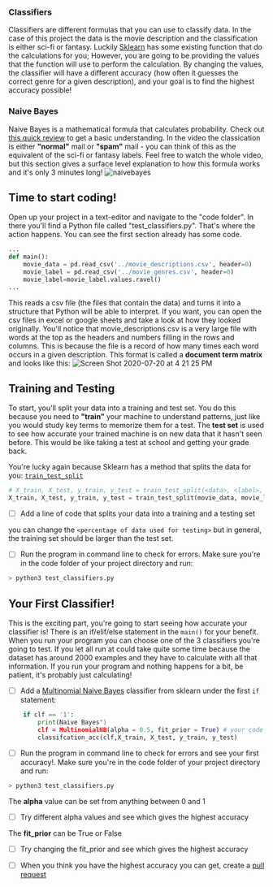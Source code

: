 ### Classifiers
Classifiers are different formulas that you can use to classify data. In the case of this project the data is the movie description and the classification is either sci-fi or fantasy. Luckily [Sklearn](https://scikit-learn.org/stable/) has some existing function that do the calculations for you; However, you are going to be providing the values that the function will use to perform the calculation. By changing the values, the classifier will have a different accuracy (how often it guesses the correct genre for a given description), and your goal is to find the highest accuracy possible!
### Naive Bayes
Naive Bayes is a mathematical formula that calculates probability. Check out [this quick review](https://www.youtube.com/embed/O2L2Uv9pdDA?start=454&end=530) to get a basic understanding. In the video the classication is either **"normal"** mail or **"spam"** mail - you can think of this as the equivalent of the sci-fi or fantasy labels. Feel free to watch the whole video, but this section gives a surface level explanation to how this formula works and it's only 3 minutes long!
![naivebayes](https://user-images.githubusercontent.com/45152371/87989535-09b5c000-ca97-11ea-8cfe-c30b6180cf84.png)

## Time to start coding!
Open up your project in a text-editor and navigate to the "code folder". In there you'll find a Python file called "test_classifiers.py". That's where the action happens. You can see the first section already has some code.
```python
...
def main():
    movie_data = pd.read_csv('../movie_descriptions.csv', header=0)
    movie_label = pd.read_csv('../movie_genres.csv', header=0)
    movie_label=movie_label.values.ravel()
...
```
This reads a csv file (the files that contain the data) and turns it into a structure that Python will be able to interpret. If you want, you can open the csv files in excel or google sheets and take a look at how they looked originally. You'll notice that movie_descriptions.csv is a very large file with words at the top as the headers and numbers filling in the rows and columns. This is because the file is a record of how many times each word occurs in a given description. This format is called a **document term matrix** and looks like this:
![Screen Shot 2020-07-20 at 4 21 25 PM](https://user-images.githubusercontent.com/45152371/87995705-14775180-caa5-11ea-9508-4b09b8369274.png)

## Training and Testing
To start, you'll split your data into a training and test set. You do this because you need to **"train"** your machine to understand patterns, just like you would study key terms to memorize them for a test. The **test set** is used to see how accurate your trained machine is on new data that it hasn't seen before. This would be like taking a test at school and getting your grade back.

You're lucky again because Sklearn has a method that splits the data for you: [`train_test_split`](https://scikit-learn.org/stable/modules/generated/sklearn.model_selection.train_test_split.html)
```python
# X_train, X_test, y_train, y_test = train_test_split(<data>, <label>, <percentage of data used for testing>, random_state=1)
X_train, X_test, y_train, y_test = train_test_split(movie_data, movie_label, test_size=0.2, random_state=1)
```
- [ ] Add a line of code that splits your data into a training and a testing set

you can change the `<percentage of data used for testing>` but in general, the training set should be larger than the test set.
- [ ] Run the program in command line to check for errors. Make sure you're in the code folder of your project directory and run:
```sh
> python3 test_classifiers.py
```
## Your First Classifier!
This is the exciting part, you're going to start seeing how accurate your classifier is! There is an if/elif/else statement in the `main()` for your benefit. When you run your program you can choose one of the 3 classifiers you're going to test. If you let all run at could take quite some time because the dataset has around 2000 examples and they have to calculate with all that information. If you run your program and nothing happens for a bit, be patient, it's probably just calculating!

- [ ] Add a [Multinomial Naive Bayes](https://scikit-learn.org/stable/modules/generated/sklearn.naive_bayes.MultinomialNB.html?highlight=multinomial%20bayes#sklearn.naive_bayes.MultinomialNB) classifier from sklearn under the first `if` statement:
```python
    if clf == '1':
        print(Naive Bayes")
        clf = MultinomialNB(alpha = 0.5, fit_prior = True) # your code
        classifcation_acc(clf,X_train, X_test, y_train, y_test)
```
 - [ ] Run the program in command line to check for errors and see your first accuracy!. Make sure you're in the code folder of your project directory and run:
```sh
> python3 test_classifiers.py
```
The **alpha** value can be set from anything between 0 and 1
- [ ] Try different alpha values and see which gives the highest accuracy

The **fit_prior** can be True or False
- [ ] Try changing the fit_prior and see which gives the highest accuracy

- [ ] When you think you have the highest accuracy you can get, create a [pull request](https://help.github.com/en/github/collaborating-with-issues-and-pull-requests/creating-a-pull-request)
